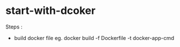 # start-with-dcoker

Steps : 
 - build docker file
  eg. docker build -f Dockerfile -t docker-app-cmd
